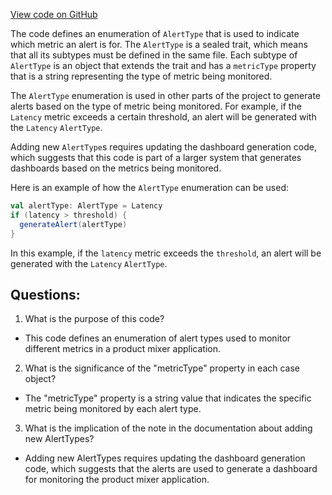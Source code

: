 [View code on GitHub](https://github.com/misbahsy/the-algorithm/product-mixer/core/src/main/scala/com/twitter/product_mixer/core/functional_component/common/alert/AlertType.scala)

The code defines an enumeration of `AlertType` that is used to indicate which metric an alert is for. The `AlertType` is a sealed trait, which means that all its subtypes must be defined in the same file. Each subtype of `AlertType` is an object that extends the trait and has a `metricType` property that is a string representing the type of metric being monitored. 

The `AlertType` enumeration is used in other parts of the project to generate alerts based on the type of metric being monitored. For example, if the `Latency` metric exceeds a certain threshold, an alert will be generated with the `Latency` `AlertType`. 

Adding new `AlertType`s requires updating the dashboard generation code, which suggests that this code is part of a larger system that generates dashboards based on the metrics being monitored. 

Here is an example of how the `AlertType` enumeration can be used:

```scala
val alertType: AlertType = Latency
if (latency > threshold) {
  generateAlert(alertType)
}
```

In this example, if the `latency` metric exceeds the `threshold`, an alert will be generated with the `Latency` `AlertType`.
## Questions: 
 1. What is the purpose of this code?
- This code defines an enumeration of alert types used to monitor different metrics in a product mixer application.

2. What is the significance of the "metricType" property in each case object?
- The "metricType" property is a string value that indicates the specific metric being monitored by each alert type.

3. What is the implication of the note in the documentation about adding new AlertTypes?
- Adding new AlertTypes requires updating the dashboard generation code, which suggests that the alerts are used to generate a dashboard for monitoring the product mixer application.